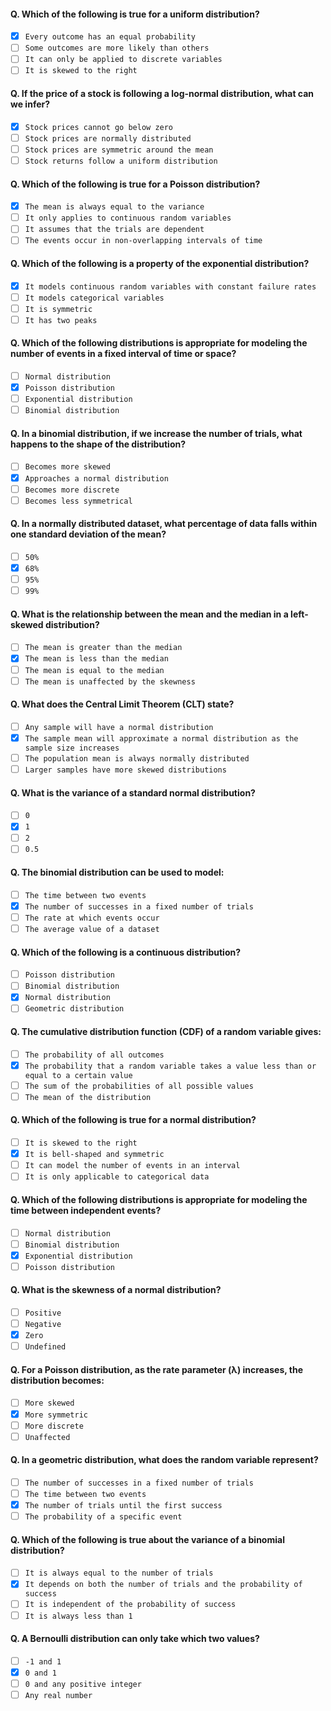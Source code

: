 #### Q. Which of the following is true for a **uniform distribution**?

* [x] `Every outcome has an equal probability`
* [ ] `Some outcomes are more likely than others`
* [ ] `It can only be applied to discrete variables`
* [ ] `It is skewed to the right`

#### Q. If the price of a stock is following a **log-normal distribution**, what can we infer?

* [x] `Stock prices cannot go below zero`
* [ ] `Stock prices are normally distributed`
* [ ] `Stock prices are symmetric around the mean`
* [ ] `Stock returns follow a uniform distribution`

#### Q. Which of the following is true for a **Poisson distribution**?

* [x] `The mean is always equal to the variance`
* [ ] `It only applies to continuous random variables`
* [ ] `It assumes that the trials are dependent`
* [ ] `The events occur in non-overlapping intervals of time`

#### Q. Which of the following is a property of the **exponential distribution**?

* [x] `It models continuous random variables with constant failure rates`
* [ ] `It models categorical variables`
* [ ] `It is symmetric`
* [ ] `It has two peaks`

#### Q. Which of the following distributions is appropriate for modeling the number of events in a fixed interval of time or space?

* [ ] `Normal distribution`
* [x] `Poisson distribution`
* [ ] `Exponential distribution`
* [ ] `Binomial distribution`

#### Q. In a **binomial distribution**, if we increase the number of trials, what happens to the shape of the distribution?

* [ ] `Becomes more skewed`
* [x] `Approaches a normal distribution`
* [ ] `Becomes more discrete`
* [ ] `Becomes less symmetrical`

#### Q. In a normally distributed dataset, what percentage of data falls within one standard deviation of the mean?

* [ ] `50%`
* [x] `68%`
* [ ] `95%`
* [ ] `99%`

#### Q. What is the relationship between the **mean and the median** in a left-skewed distribution?

* [ ] `The mean is greater than the median`
* [x] `The mean is less than the median`
* [ ] `The mean is equal to the median`
* [ ] `The mean is unaffected by the skewness`

#### Q. What does the **Central Limit Theorem (CLT)** state?

* [ ] `Any sample will have a normal distribution`
* [x] `The sample mean will approximate a normal distribution as the sample size increases`
* [ ] `The population mean is always normally distributed`
* [ ] `Larger samples have more skewed distributions`

#### Q. What is the **variance** of a standard normal distribution?

* [ ] `0`
* [x] `1`
* [ ] `2`
* [ ] `0.5`

#### Q. The **binomial distribution** can be used to model:

* [ ] `The time between two events`
* [x] `The number of successes in a fixed number of trials`
* [ ] `The rate at which events occur`
* [ ] `The average value of a dataset`

#### Q. Which of the following is a **continuous distribution**?

* [ ] `Poisson distribution`
* [ ] `Binomial distribution`
* [x] `Normal distribution`
* [ ] `Geometric distribution`

#### Q. The **cumulative distribution function (CDF)** of a random variable gives:

* [ ] `The probability of all outcomes`
* [x] `The probability that a random variable takes a value less than or equal to a certain value`
* [ ] `The sum of the probabilities of all possible values`
* [ ] `The mean of the distribution`

#### Q. Which of the following is true for a **normal distribution**?

* [ ] `It is skewed to the right`
* [x] `It is bell-shaped and symmetric`
* [ ] `It can model the number of events in an interval`
* [ ] `It is only applicable to categorical data`

#### Q. Which of the following distributions is appropriate for modeling the **time between independent events**?

* [ ] `Normal distribution`
* [ ] `Binomial distribution`
* [x] `Exponential distribution`
* [ ] `Poisson distribution`

#### Q. What is the **skewness** of a normal distribution?

* [ ] `Positive`
* [ ] `Negative`
* [x] `Zero`
* [ ] `Undefined`

#### Q. For a **Poisson distribution**, as the rate parameter (λ) increases, the distribution becomes:

* [ ] `More skewed`
* [x] `More symmetric`
* [ ] `More discrete`
* [ ] `Unaffected`

#### Q. In a **geometric distribution**, what does the random variable represent?

* [ ] `The number of successes in a fixed number of trials`
* [ ] `The time between two events`
* [x] `The number of trials until the first success`
* [ ] `The probability of a specific event`

#### Q. Which of the following is true about the **variance of a binomial distribution**?

* [ ] `It is always equal to the number of trials`
* [x] `It depends on both the number of trials and the probability of success`
* [ ] `It is independent of the probability of success`
* [ ] `It is always less than 1`

#### Q. A **Bernoulli distribution** can only take which two values?

* [ ] `-1 and 1`
* [x] `0 and 1`
* [ ] `0 and any positive integer`
* [ ] `Any real number`
